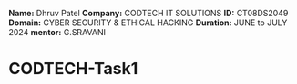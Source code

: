**Name:** Dhruv Patel
**Company:** CODTECH IT SOLUTIONS 
**ID:** CT08DS2049
**Domain:** CYBER SECURITY & ETHICAL HACKING
**Duration:** JUNE to JULY 2024
**mentor:** G.SRAVANI

# CODTECH-Task1
